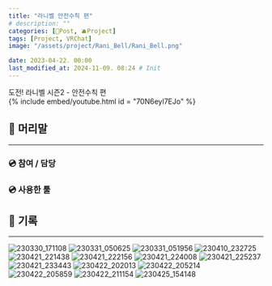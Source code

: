 ```yaml
---
title: "라니벨 안전수칙 편"
# description: ""
categories: [📀Post, 🫐Project]
tags: [Project, VRChat]
image: "/assets/project/Rani_Bell/Rani_Bell.png"

date: 2023-04-22. 00:00
last_modified_at: 2024-11-09. 08:24 # Init
---
```


도전! 라니벨 시즌2 - 안전수칙 편  
{% include embed/youtube.html id = "70N6eyl7EJo" %}

## 📀 머리말

---

### 💿 참여 / 담당

### 💿 사용한 툴

## 📀 기록

---

![230330_171108](/assets/project/RaniBell_Safety_Rules/230330_171108.png)
![230331_050625](/assets/project/RaniBell_Safety_Rules/230331_050625.png)
![230331_051956](/assets/project/RaniBell_Safety_Rules/230331_051956.png)
![230410_232725](/assets/project/RaniBell_Safety_Rules/230410_232725.png)
![230421_221438](/assets/project/RaniBell_Safety_Rules/230421_221438.png)
![230421_222156](/assets/project/RaniBell_Safety_Rules/230421_222156.png)
![230421_224008](/assets/project/RaniBell_Safety_Rules/230421_224008.png)
![230421_225237](/assets/project/RaniBell_Safety_Rules/230421_225237.png)
![230421_233443](/assets/project/RaniBell_Safety_Rules/230421_233443.png)
![230422_202013](/assets/project/RaniBell_Safety_Rules/230422_202013.png)
![230422_205214](/assets/project/RaniBell_Safety_Rules/230422_205214.png)
![230422_205859](/assets/project/RaniBell_Safety_Rules/230422_205859.png)
![230422_211154](/assets/project/RaniBell_Safety_Rules/230422_211154.png)
![230425_154148](/assets/project/RaniBell_Safety_Rules/230425_154148.png)
